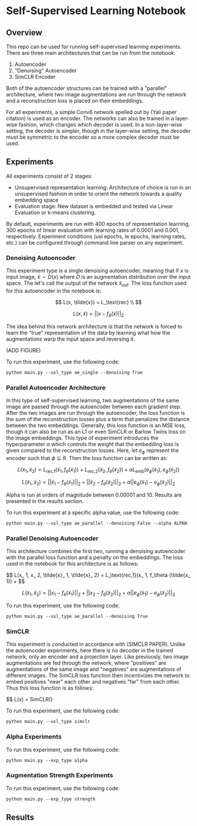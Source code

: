 # Self-Supervised Learning Notebook

## Overview

This repo can be used for running self-supervised learning experiments. There are three main architectures that can be
run from the notebook:

1) Autoencoder
2) "Denoising" Autoencoder
3) SimCLR Encoder

Both of the autoencoder structures can be trained with a "parallel" architecture, where two image augmentations are run
through the network and a reconstruction loss is placed on their embeddings.

For all experiments, a simple Conv6 network spelled out by (Yali paper citation) is used as an encoder. The networks
can also be trained in a layer-wise fashion, which changes which decoder is used. In a non-layer-wise setting, the
decoder is simpler, though in the layer-wise setting, the decoder must be symmetric to the encoder so a more complex
decoder must be used.

## Experiments

All experiments consist of 2 stages:
- Unsupervised representation learning: Architecture of choice is run in an unsupervised fashion in order to orient the
network towards a quality embedding space
- Evaluation stage: New dataset is embedded and tested via Linear Evaluation or k-means clustering.

By default, experiments are run with 400 epochs of representation learning, 300 epochs of linear evaluation with
learning rates of 0.0001 and 0.001, respectively. Experiment conditions (usl epochs, le epochs, learning rates, etc.) 
can be configured through command line parser on any experiment.

### Denoising Autoencoder

This experiment type is a single denoising autoencoder, meaning that if $x$ is input image, $\tilde{x} \sim D(x)$ where 
$D$ is an augmentation distribution over the input space. The let's call the output of the network $\tilde{x}_{out}$. 
The loss function used for this autoencoder in the notebook is:

$$
L(x, \tilde{x}) = L_\text{rec} \\
$$


$$
L(x, \tilde{x}) = ||x - f_\theta (\tilde{x})||_2
$$

The idea behind this network architecture is that the network is forced to learn the "true" representation of the data
by learning what how the augmentations warp the input space and reversing it. 

(ADD FIGURE)

To run this experiment, use the following code:
```markdown
python main.py --usl_type ae_single --denoising True
```

### Parallel Autoencoder Architecture

In this type of self-supervised learning, two augmentations of the same image are passed through the autoencoder between 
each gradient step. After the two images are run through the autoencoder, the loss function is the sum of the reconstruction losses plus a
term that penalizes the distance between the two embeddings. Generally, this loss function is an MSE loss, though it can
also be run as an L1 or even SimCLR or Barlow Twins loss on the image embeddings. This type of experiment introduces
the hyperparameter $\alpha$ which controls the weight that the embedding loss is given compared to the reconstruction
losses. Here, let $e_{\phi}$ represent the encoder such that $\phi \subseteq \theta$. Then the loss function can be written as:

$$ 
L(\tilde{x}_ 1, \tilde{x}_ 2) = L_\text{rec,1}(\tilde{x}_ 1, f_\theta (\tilde{x}_ 1)) + L_\text{rec,2}(\tilde{x}_ 2, f_\theta (\tilde{x}_ 2)) + 
\alpha L_\text{emb}(e_ \phi(\tilde{x}_ 1), e_ \phi(\tilde{x}_ 2))
$$


$$ 
L(\tilde{x}_ 1, \tilde{x}_ 2) = ||\tilde{x}_ 1 - f_\theta (\tilde{x}_ 1)||_ 2 + ||\tilde{x}_ 2 - f_\theta (\tilde{x}_ 2)||_ 2 + \alpha ||e_ \phi(\tilde{x}_ 1) - 
e_ \phi (\tilde{x}_ 2)||_ 2
$$

Alpha is run at orders of magnitude between 0.00001 and 10. Results are presented in the results section.


To run this experiment at a specific alpha value, use the following code:
```markdown
python main.py --usl_type ae_parallel --denoising False --alpha ALPHA
```

### Parallel Denoising Autoencoder

This architecture combines the first two, running a denoising autoencoder with the parallel loss function and a penalty
on the embeddings. The loss used in the notebook for this architecture is as follows:

$$ 
L(x_ 1, x_ 2, \tilde{x}_ 1, \tilde{x}_ 2) = L_\text{rec,1}(x_ 1, f_\theta (\tilde{x_ 1)) + 
$$


$$ 
L(\tilde{x}_ 1, \tilde{x}_ 2) = ||x_ 1 - f_\theta (\tilde{x}_ 1)||_ 2 + ||x_ 2 - f_\theta (\tilde{x}_ 2)||_ 2 + \alpha ||e_ \phi(\tilde{x}_ 1) - 
e_ \phi (\tilde{x}_ 2)||_ 2
$$


To run this experiment, use the following code:
```markdown
python main.py --usl_type ae_parallel --denoising True
```

### SimCLR

This experiment is conducted in accordance with (SIMCLR PAPER). Unlike the autoencoder experiments, here there is no
decoder in the trained network, only an encoder and a projection layer. Like previously, two image augmentations are fed
through the network, where "positives" are augmentations of the same image and "negatives" are augmentations of
different images. The SimCLR loss function then incentivizes the network to embed positives "near" each other and
negatives "far" from each other. Thus this loss function is as follows:

$$
L(x) = SimCLR()

To run this experiment, use the following code:
```markdown
python main.py --usl_type simclr
```

### Alpha Experiments

To run this experiment, use the following code:
```markdown
python main.py --exp_type alpha
```

### Augmentation Strength Experiments

To run this experiment, use the following code:
```markdown
python main.py --exp_type strength
```

## Results


